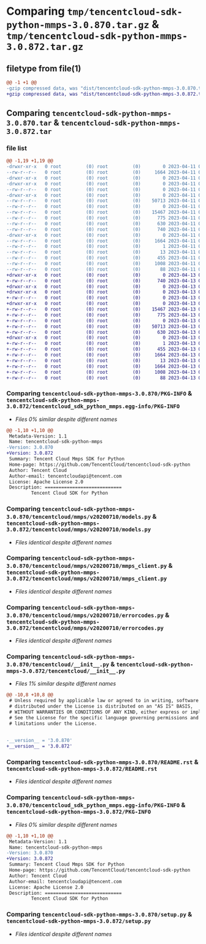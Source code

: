 # Comparing `tmp/tencentcloud-sdk-python-mmps-3.0.870.tar.gz` & `tmp/tencentcloud-sdk-python-mmps-3.0.872.tar.gz`

## filetype from file(1)

```diff
@@ -1 +1 @@
-gzip compressed data, was "dist/tencentcloud-sdk-python-mmps-3.0.870.tar", last modified: Tue Apr 11 03:42:59 2023, max compression
+gzip compressed data, was "dist/tencentcloud-sdk-python-mmps-3.0.872.tar", last modified: Thu Apr 13 00:48:49 2023, max compression
```

## Comparing `tencentcloud-sdk-python-mmps-3.0.870.tar` & `tencentcloud-sdk-python-mmps-3.0.872.tar`

### file list

```diff
@@ -1,19 +1,19 @@
-drwxr-xr-x   0 root         (0) root         (0)        0 2023-04-11 03:42:59.000000 tencentcloud-sdk-python-mmps-3.0.870/
--rw-r--r--   0 root         (0) root         (0)     1664 2023-04-11 03:42:59.000000 tencentcloud-sdk-python-mmps-3.0.870/PKG-INFO
-drwxr-xr-x   0 root         (0) root         (0)        0 2023-04-11 03:42:59.000000 tencentcloud-sdk-python-mmps-3.0.870/tencentcloud/
-drwxr-xr-x   0 root         (0) root         (0)        0 2023-04-11 03:42:59.000000 tencentcloud-sdk-python-mmps-3.0.870/tencentcloud/mmps/
--rw-r--r--   0 root         (0) root         (0)        0 2023-04-11 03:42:59.000000 tencentcloud-sdk-python-mmps-3.0.870/tencentcloud/mmps/__init__.py
-drwxr-xr-x   0 root         (0) root         (0)        0 2023-04-11 03:42:59.000000 tencentcloud-sdk-python-mmps-3.0.870/tencentcloud/mmps/v20200710/
--rw-r--r--   0 root         (0) root         (0)    50713 2023-04-11 03:42:59.000000 tencentcloud-sdk-python-mmps-3.0.870/tencentcloud/mmps/v20200710/models.py
--rw-r--r--   0 root         (0) root         (0)        0 2023-04-11 03:42:59.000000 tencentcloud-sdk-python-mmps-3.0.870/tencentcloud/mmps/v20200710/__init__.py
--rw-r--r--   0 root         (0) root         (0)    15467 2023-04-11 03:42:59.000000 tencentcloud-sdk-python-mmps-3.0.870/tencentcloud/mmps/v20200710/mmps_client.py
--rw-r--r--   0 root         (0) root         (0)      775 2023-04-11 03:42:59.000000 tencentcloud-sdk-python-mmps-3.0.870/tencentcloud/mmps/v20200710/errorcodes.py
--rw-r--r--   0 root         (0) root         (0)      630 2023-04-11 03:42:59.000000 tencentcloud-sdk-python-mmps-3.0.870/tencentcloud/__init__.py
--rw-r--r--   0 root         (0) root         (0)      740 2023-04-11 03:42:59.000000 tencentcloud-sdk-python-mmps-3.0.870/README.rst
-drwxr-xr-x   0 root         (0) root         (0)        0 2023-04-11 03:42:59.000000 tencentcloud-sdk-python-mmps-3.0.870/tencentcloud_sdk_python_mmps.egg-info/
--rw-r--r--   0 root         (0) root         (0)     1664 2023-04-11 03:42:59.000000 tencentcloud-sdk-python-mmps-3.0.870/tencentcloud_sdk_python_mmps.egg-info/PKG-INFO
--rw-r--r--   0 root         (0) root         (0)        1 2023-04-11 03:42:59.000000 tencentcloud-sdk-python-mmps-3.0.870/tencentcloud_sdk_python_mmps.egg-info/dependency_links.txt
--rw-r--r--   0 root         (0) root         (0)       13 2023-04-11 03:42:59.000000 tencentcloud-sdk-python-mmps-3.0.870/tencentcloud_sdk_python_mmps.egg-info/top_level.txt
--rw-r--r--   0 root         (0) root         (0)      455 2023-04-11 03:42:59.000000 tencentcloud-sdk-python-mmps-3.0.870/tencentcloud_sdk_python_mmps.egg-info/SOURCES.txt
--rw-r--r--   0 root         (0) root         (0)     1008 2023-04-11 03:42:59.000000 tencentcloud-sdk-python-mmps-3.0.870/setup.py
--rw-r--r--   0 root         (0) root         (0)       88 2023-04-11 03:42:59.000000 tencentcloud-sdk-python-mmps-3.0.870/setup.cfg
+drwxr-xr-x   0 root         (0) root         (0)        0 2023-04-13 00:48:49.000000 tencentcloud-sdk-python-mmps-3.0.872/
+-rw-r--r--   0 root         (0) root         (0)      740 2023-04-13 00:48:49.000000 tencentcloud-sdk-python-mmps-3.0.872/README.rst
+drwxr-xr-x   0 root         (0) root         (0)        0 2023-04-13 00:48:49.000000 tencentcloud-sdk-python-mmps-3.0.872/tencentcloud/
+drwxr-xr-x   0 root         (0) root         (0)        0 2023-04-13 00:48:49.000000 tencentcloud-sdk-python-mmps-3.0.872/tencentcloud/mmps/
+-rw-r--r--   0 root         (0) root         (0)        0 2023-04-13 00:48:49.000000 tencentcloud-sdk-python-mmps-3.0.872/tencentcloud/mmps/__init__.py
+drwxr-xr-x   0 root         (0) root         (0)        0 2023-04-13 00:48:49.000000 tencentcloud-sdk-python-mmps-3.0.872/tencentcloud/mmps/v20200710/
+-rw-r--r--   0 root         (0) root         (0)    15467 2023-04-13 00:48:49.000000 tencentcloud-sdk-python-mmps-3.0.872/tencentcloud/mmps/v20200710/mmps_client.py
+-rw-r--r--   0 root         (0) root         (0)      775 2023-04-13 00:48:49.000000 tencentcloud-sdk-python-mmps-3.0.872/tencentcloud/mmps/v20200710/errorcodes.py
+-rw-r--r--   0 root         (0) root         (0)        0 2023-04-13 00:48:49.000000 tencentcloud-sdk-python-mmps-3.0.872/tencentcloud/mmps/v20200710/__init__.py
+-rw-r--r--   0 root         (0) root         (0)    50713 2023-04-13 00:48:49.000000 tencentcloud-sdk-python-mmps-3.0.872/tencentcloud/mmps/v20200710/models.py
+-rw-r--r--   0 root         (0) root         (0)      630 2023-04-13 00:48:49.000000 tencentcloud-sdk-python-mmps-3.0.872/tencentcloud/__init__.py
+drwxr-xr-x   0 root         (0) root         (0)        0 2023-04-13 00:48:49.000000 tencentcloud-sdk-python-mmps-3.0.872/tencentcloud_sdk_python_mmps.egg-info/
+-rw-r--r--   0 root         (0) root         (0)        1 2023-04-13 00:48:49.000000 tencentcloud-sdk-python-mmps-3.0.872/tencentcloud_sdk_python_mmps.egg-info/dependency_links.txt
+-rw-r--r--   0 root         (0) root         (0)      455 2023-04-13 00:48:49.000000 tencentcloud-sdk-python-mmps-3.0.872/tencentcloud_sdk_python_mmps.egg-info/SOURCES.txt
+-rw-r--r--   0 root         (0) root         (0)     1664 2023-04-13 00:48:49.000000 tencentcloud-sdk-python-mmps-3.0.872/tencentcloud_sdk_python_mmps.egg-info/PKG-INFO
+-rw-r--r--   0 root         (0) root         (0)       13 2023-04-13 00:48:49.000000 tencentcloud-sdk-python-mmps-3.0.872/tencentcloud_sdk_python_mmps.egg-info/top_level.txt
+-rw-r--r--   0 root         (0) root         (0)     1664 2023-04-13 00:48:49.000000 tencentcloud-sdk-python-mmps-3.0.872/PKG-INFO
+-rw-r--r--   0 root         (0) root         (0)     1008 2023-04-13 00:48:49.000000 tencentcloud-sdk-python-mmps-3.0.872/setup.py
+-rw-r--r--   0 root         (0) root         (0)       88 2023-04-13 00:48:49.000000 tencentcloud-sdk-python-mmps-3.0.872/setup.cfg
```

### Comparing `tencentcloud-sdk-python-mmps-3.0.870/PKG-INFO` & `tencentcloud-sdk-python-mmps-3.0.872/tencentcloud_sdk_python_mmps.egg-info/PKG-INFO`

 * *Files 0% similar despite different names*

```diff
@@ -1,10 +1,10 @@
 Metadata-Version: 1.1
 Name: tencentcloud-sdk-python-mmps
-Version: 3.0.870
+Version: 3.0.872
 Summary: Tencent Cloud Mmps SDK for Python
 Home-page: https://github.com/TencentCloud/tencentcloud-sdk-python
 Author: Tencent Cloud
 Author-email: tencentcloudapi@tencent.com
 License: Apache License 2.0
 Description: ============================
         Tencent Cloud SDK for Python
```

### Comparing `tencentcloud-sdk-python-mmps-3.0.870/tencentcloud/mmps/v20200710/models.py` & `tencentcloud-sdk-python-mmps-3.0.872/tencentcloud/mmps/v20200710/models.py`

 * *Files identical despite different names*

### Comparing `tencentcloud-sdk-python-mmps-3.0.870/tencentcloud/mmps/v20200710/mmps_client.py` & `tencentcloud-sdk-python-mmps-3.0.872/tencentcloud/mmps/v20200710/mmps_client.py`

 * *Files identical despite different names*

### Comparing `tencentcloud-sdk-python-mmps-3.0.870/tencentcloud/mmps/v20200710/errorcodes.py` & `tencentcloud-sdk-python-mmps-3.0.872/tencentcloud/mmps/v20200710/errorcodes.py`

 * *Files identical despite different names*

### Comparing `tencentcloud-sdk-python-mmps-3.0.870/tencentcloud/__init__.py` & `tencentcloud-sdk-python-mmps-3.0.872/tencentcloud/__init__.py`

 * *Files 1% similar despite different names*

```diff
@@ -10,8 +10,8 @@
 # Unless required by applicable law or agreed to in writing, software
 # distributed under the License is distributed on an "AS IS" BASIS,
 # WITHOUT WARRANTIES OR CONDITIONS OF ANY KIND, either express or implied.
 # See the License for the specific language governing permissions and
 # limitations under the License.
 
 
-__version__ = '3.0.870'
+__version__ = '3.0.872'
```

### Comparing `tencentcloud-sdk-python-mmps-3.0.870/README.rst` & `tencentcloud-sdk-python-mmps-3.0.872/README.rst`

 * *Files identical despite different names*

### Comparing `tencentcloud-sdk-python-mmps-3.0.870/tencentcloud_sdk_python_mmps.egg-info/PKG-INFO` & `tencentcloud-sdk-python-mmps-3.0.872/PKG-INFO`

 * *Files 0% similar despite different names*

```diff
@@ -1,10 +1,10 @@
 Metadata-Version: 1.1
 Name: tencentcloud-sdk-python-mmps
-Version: 3.0.870
+Version: 3.0.872
 Summary: Tencent Cloud Mmps SDK for Python
 Home-page: https://github.com/TencentCloud/tencentcloud-sdk-python
 Author: Tencent Cloud
 Author-email: tencentcloudapi@tencent.com
 License: Apache License 2.0
 Description: ============================
         Tencent Cloud SDK for Python
```

### Comparing `tencentcloud-sdk-python-mmps-3.0.870/setup.py` & `tencentcloud-sdk-python-mmps-3.0.872/setup.py`

 * *Files identical despite different names*

